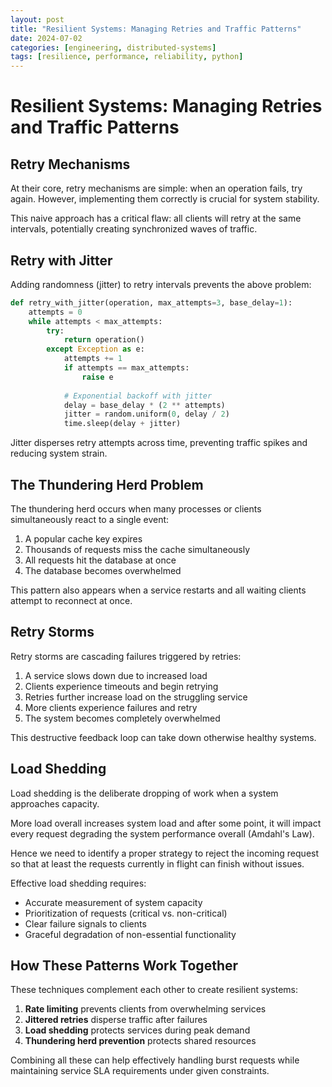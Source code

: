 ```yaml
---
layout: post
title: "Resilient Systems: Managing Retries and Traffic Patterns"
date: 2024-07-02
categories: [engineering, distributed-systems]
tags: [resilience, performance, reliability, python]
---
```


# Resilient Systems: Managing Retries and Traffic Patterns

## Retry Mechanisms

At their core, retry mechanisms are simple: when an operation fails, try again. However, implementing them correctly is crucial for system stability.

This naive approach has a critical flaw: all clients will retry at the same intervals, potentially creating synchronized waves of traffic.

## Retry with Jitter

Adding randomness (jitter) to retry intervals prevents the above problem:

```python
def retry_with_jitter(operation, max_attempts=3, base_delay=1):
    attempts = 0
    while attempts < max_attempts:
        try:
            return operation()
        except Exception as e:
            attempts += 1
            if attempts == max_attempts:
                raise e
            
            # Exponential backoff with jitter
            delay = base_delay * (2 ** attempts)
            jitter = random.uniform(0, delay / 2)
            time.sleep(delay + jitter)
```

Jitter disperses retry attempts across time, preventing traffic spikes and reducing system strain.

## The Thundering Herd Problem

The thundering herd occurs when many processes or clients simultaneously react to a single event:

1. A popular cache key expires
2. Thousands of requests miss the cache simultaneously
3. All requests hit the database at once
4. The database becomes overwhelmed

This pattern also appears when a service restarts and all waiting clients attempt to reconnect at once.

## Retry Storms

Retry storms are cascading failures triggered by retries:

1. A service slows down due to increased load
2. Clients experience timeouts and begin retrying
3. Retries further increase load on the struggling service
4. More clients experience failures and retry
5. The system becomes completely overwhelmed

This destructive feedback loop can take down otherwise healthy systems.

## Load Shedding

Load shedding is the deliberate dropping of work when a system approaches capacity.

More load overall increases system load and after some point, it will impact every request degrading the system performance overall (Amdahl's Law).

Hence we need to identify a proper strategy to reject the incoming request so that at least the requests currently in flight can finish without issues.

Effective load shedding requires:

* Accurate measurement of system capacity
* Prioritization of requests (critical vs. non-critical)
* Clear failure signals to clients
* Graceful degradation of non-essential functionality

## How These Patterns Work Together

These techniques complement each other to create resilient systems:

1. **Rate limiting** prevents clients from overwhelming services
2. **Jittered retries** disperse traffic after failures
3. **Load shedding** protects services during peak demand
4. **Thundering herd prevention** protects shared resources

Combining all these can help effectively handling burst requests while maintaining service SLA requirements under given constraints.